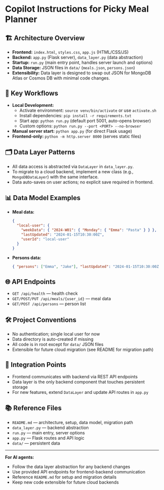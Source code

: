 # Copilot Instructions for Picky Meal Planner

## 🏗️ Architecture Overview
- **Frontend:** `index.html`, `styles.css`, `app.js` (HTML/CSS/JS)
- **Backend:** `app.py` (Flask server), `data_layer.py` (data abstraction)
- **Startup:** `run.py` (main entry point, handles server launch and options)
- **Data Storage:** JSON files in `data/` (`meals.json`, `persons.json`)
- **Extensibility:** Data layer is designed to swap out JSON for MongoDB Atlas or Cosmos DB with minimal code changes.

## 🔑 Key Workflows
- **Local Development:**
  - Activate environment: `source venv/bin/activate` or use `activate.sh`
  - Install dependencies: `pip install -r requirements.txt`
  - Start app: `python run.py` (default port 5001, auto-opens browser)
  - Custom options: `python run.py --port <PORT> --no-browser`
- **Manual server start:** `python app.py` (for direct Flask usage)
- **Frontend-only:** `python -m http.server 8000` (serves static files)

## 🗂️ Data Layer Patterns
- All data access is abstracted via `DataLayer` in `data_layer.py`.
- To migrate to a cloud backend, implement a new class (e.g., `MongoDBDataLayer`) with the same interface.
- Data auto-saves on user actions; no explicit save required in frontend.

## 📊 Data Model Examples
- **Meal data:**
  ```json
  {
    "local-user": {
      "weekData": { "2024-W01": { "Monday": { "Emma": "Pasta" } } },
      "lastUpdated": "2024-01-15T10:30:00Z",
      "userId": "local-user"
    }
  }
  ```
- **Persons data:**
  ```json
  { "persons": ["Emma", "Jake"], "lastUpdated": "2024-01-15T10:30:00Z" }
  ```

## 🌐 API Endpoints
- `GET /api/health` — health check
- `GET/POST/PUT /api/meals/{user_id}` — meal data
- `GET/POST /api/persons` — person list

## 🛠️ Project Conventions
- No authentication; single local user for now
- Data directory is auto-created if missing
- All code is in root except for `data/` JSON files
- Extensible for future cloud migration (see README for migration path)

## 🧩 Integration Points
- Frontend communicates with backend via REST API endpoints
- Data layer is the only backend component that touches persistent storage
- For new features, extend `DataLayer` and update API routes in `app.py`

## 📚 Reference Files
- `README.md` — architecture, setup, data model, migration path
- `data_layer.py` — backend abstraction
- `run.py` — main entry, server options
- `app.py` — Flask routes and API logic
- `data/` — persistent data

---
**For AI agents:**
- Follow the data layer abstraction for any backend changes
- Use provided API endpoints for frontend-backend communication
- Reference `README.md` for setup and migration details
- Keep new code extensible for future cloud backends
